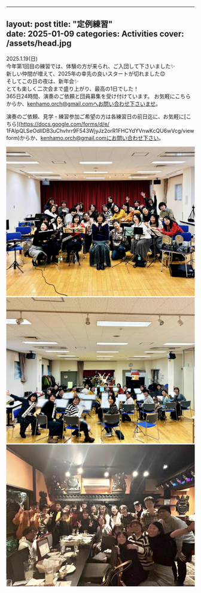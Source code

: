 
---
layout: post
title:  "定例練習"  
date:   2025-01-09 
categories: Activities
cover: /assets/head.jpg
---
  
2025.1.19(日)  
今年第1回目の練習では、体験の方が来られ、ご入団して下さいました✨  
新しい仲間が増えて、2025年の幸先の良いスタートが切れました😊  
そしてこの日の夜は、新年会✨  
とても楽しく二次会まで盛り上がり、最高の1日でした！  
365日24時間、演奏のご依頼と団員募集を受け付けています。 
お気軽にこちらからか、kenhamo.orch@gmail.comへお問い合わせ下さいませ。  

演奏のご依頼、見学・練習参加ご希望の方は各練習日の前日迄に、お気軽に[こちら](https://docs.google.com/forms/d/e/  1FAIpQLSeOdIlDB3uChvhrr9F543WjyJz2orR1FHCYdYVnwKcQU6wVcg/viewform)からか、kenhamo.orch@gmail.comにお問い合わせ下さい。 
  
<img border="0" src="/assets/20250109-1.jpg">  
<img border="0" src="/assets/20250109-2.jpg">  
<img border="0" src="/assets/20250109-3.jpg">  

